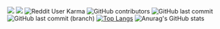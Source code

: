 ![](stars.gif)
![](atom.gif)
<img alt="Reddit User Karma" src="https://img.shields.io/reddit/user-karma/combined/personalsyrup?style=social">
<img alt="GitHub contributors" src="https://img.shields.io/github/contributors/Razor421/https://github.com/ASEAN-Build-The-Earth/AseanBTE-Website">
<img alt="GitHub last commit" src="https://img.shields.io/github/last-commit/Razor421/https://github.com/ASEAN-Build-The-Earth/AseanBTE-Website">
<img alt="GitHub last commit (branch)" src="https://img.shields.io/github/last-commit/Razor421/https://github.com/ASEAN-Build-The-Earth/AseanBTE-Website/https://github.com/Razor421/AseanBTE-Website">
[![Top Langs](https://github-readme-stats.vercel.app/api/top-langs/?username=Razor421&layout=compact)](https://github.com/anuraghazra/github-readme-stats)
![Anurag's GitHub stats](https://github-readme-stats.vercel.app/api?username=Razor421&show_icons=true&theme=radical)

